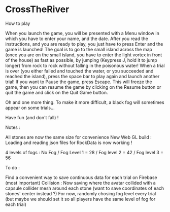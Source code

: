 # CrossTheRiver

How to play

When you launch the game, you will be presented with a Menu window in which you have to enter your name, and the date. 
After you read the instructions, and you are ready to play, you just have to press Enter and the game is launched! 
The goal is to go to the small island across the map (once you are on the small island, you have to enter the light vortex in front of the house) as fast as possible, by jumping (Keypress J, hold it to jump longer) from rock to rock without falling in the poisonous water! 
When a trial is over (you either failed and touched the water, or you succeeded and reached the island), press the space bar to play again and launch another trial!
If you want to Pause the game, press Escape. This will freeze the game, then you can resume the game by clicking on the Resume button or quit the game and click on the Quit Game button.

Oh and one more thing. To make it more difficult, a black fog will sometimes appear on some trials...

Have fun (and don't fall) !

Notes :

All stones are now the same size for convenience 
New Web GL build : Loading and reading json files for RockData is now working !

4 levels of fogs : No Fog / Fog Level 1 = 28 / Fog level 2 = 42 / Fog level 3 = 56

To do : 

Find a convenient way to save continuous data for each trial on Firebase (most important)
Collision : Now saving where the avatar collided with a capsule collider mesh around each stone (want to save coordinates of each stones' center instead ?)
For now, randomly chosing fog level every trial (but maybe we should set it so all players have the same level of fog for each trial)

